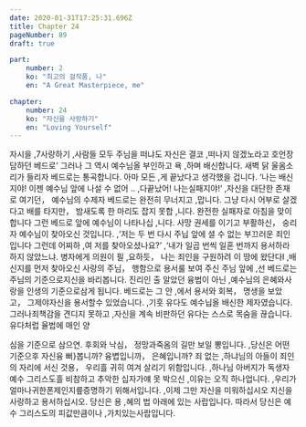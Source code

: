 ```yaml
---
date: 2020-01-31T17:25:31.696Z
title: Chapter 24
pageNumber: 89
draft: true

part:
    number: 2
    ko: "최고의 걸작품, 나"
    en: "A Great Masterpiece, me"

chapter:
    number: 24
    ko: "자신을 사랑하기"
    en: "Loving Yourself"
---
```

자시을 ,7사랑하기 ,사람들 모두 주님을 떠냐도 자신은 결코 ,떠나지 않겠노라고 호언장담하던 베드로’ 그러나 그 역시 예수님올 부인하고 욕 ,하며 배신합니다. 새벽 닭 울옴소리가 들리자 베드로는 통곡합니다. 아마 모든 ,게 끝났다고 생각했을 겁니다. ‘나는 배신지야! 이젠 예수님 앞에 나설 수 없어 .. ,다끝났어! 나는실패지야!’ ,자신을 대단한 존재로 여기던， 예수님의 수제자 베드로는 완전히 무너지고 ,맙니다. 그냥 다시 어부로 살겠다고 배를 타지만， 밤새도록 한 마리도 잡지 못합 ,니다. 완전한 실패자로 아침을 맞이합니다 그런 베드로 앞에 예수님이 나타나십 ,니다. 사망 권세를 이기고 부활하신， 숭리자 예수님이 찾아오신 것입니다. ,‘저는 두 번 다시 주닙 앞에 셜 수 없는 부끄러운 죄인입니다 그런데 어찌하 ,여 저를 찾아오셨나요?’ ,‘내가 일곱 번씩 일혼 번까지 용서하라 하지 않았느냐. 병자에게 의원이 필 ,요하듯， 나는 죄인을 구원하려 이 땅에 왔단다I ,배신지를 먼저 찾아오신 사랑의 주님， 행함으로 용서룰 보여 주신 주님 앞에 ,선 베드로는 주님의 기준으로지신을 바리봅니다. 진리인 출 알았던 융법이 아닌 ,예수님의 은혜와사랑을 인생의 기준으로삼게 됩니다. 베드로는 그 안 ,에서 용서와 회복， 명생을 보았고， 그제야자신을 용서할수 있었습니다. ,기훗 유다도 예수닙올 배신한 제자였습니다. 그러나죄책감을 견디지 못하고 ,자신을 계속 비판하던 유다는 스스로 목숨을 끊습니다. 유다처럽 율법에 매인 양

심을 기준으로 삼으연. 후회와 낙심， 정망과죽옴의 길만 보일 뽕입니다. ,당신은 어떤 기준으후 자신융 뻐}봅니까? 융볍입니까， 은혜입니까? 죄 없는 ,하냐님의 아들이 죄인의 자리에 서신 것용， 우리흘 귀히 여겨 살리기 위함입니다. ,하나님 아버지가 독생자 예수 그리스도흘 비참하고 추악한 십자가얘 못 박으신 ,이유는 오직 하나업니다. ,우리가 얼마나귀한폰제인지릎증명하기 위해서입니다. ,이제 그만 자신을 미워하십시오 지신을 사랑하고 용서하십시오. 당신은 용 ,혜의 법 아래에 있는 사랍입니다. 따라서 당신은 예수 그리스도의 피값만큼이나 ,가치있는사랍입니다.
